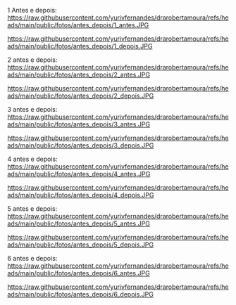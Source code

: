 1 Antes e depois:
https://raw.githubusercontent.com/yurivfernandes/drarobertamoura/refs/heads/main/public/fotos/antes_depois/1_antes.JPG

https://raw.githubusercontent.com/yurivfernandes/drarobertamoura/refs/heads/main/public/fotos/antes_depois/1_depois.JPG

2 antes e depois:
https://raw.githubusercontent.com/yurivfernandes/drarobertamoura/refs/heads/main/public/fotos/antes_depois/2_antes.JPG

https://raw.githubusercontent.com/yurivfernandes/drarobertamoura/refs/heads/main/public/fotos/antes_depois/2_depois.JPG

3 antes e depois:
https://raw.githubusercontent.com/yurivfernandes/drarobertamoura/refs/heads/main/public/fotos/antes_depois/3_antes.JPG

https://raw.githubusercontent.com/yurivfernandes/drarobertamoura/refs/heads/main/public/fotos/antes_depois/3_depois.JPG

4 antes e depois:
https://raw.githubusercontent.com/yurivfernandes/drarobertamoura/refs/heads/main/public/fotos/antes_depois/4_antes.JPG

https://raw.githubusercontent.com/yurivfernandes/drarobertamoura/refs/heads/main/public/fotos/antes_depois/4_depois.JPG

5 antes e depois:
https://raw.githubusercontent.com/yurivfernandes/drarobertamoura/refs/heads/main/public/fotos/antes_depois/5_antes.JPG

https://raw.githubusercontent.com/yurivfernandes/drarobertamoura/refs/heads/main/public/fotos/antes_depois/5_depois.JPG

6 antes e depois:
https://raw.githubusercontent.com/yurivfernandes/drarobertamoura/refs/heads/main/public/fotos/antes_depois/6_antes.JPG

https://raw.githubusercontent.com/yurivfernandes/drarobertamoura/refs/heads/main/public/fotos/antes_depois/6_depois.JPG